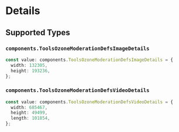 # Details


## Supported Types

### `components.ToolsOzoneModerationDefsImageDetails`

```typescript
const value: components.ToolsOzoneModerationDefsImageDetails = {
  width: 132305,
  height: 193236,
};
```

### `components.ToolsOzoneModerationDefsVideoDetails`

```typescript
const value: components.ToolsOzoneModerationDefsVideoDetails = {
  width: 685467,
  height: 49499,
  length: 101854,
};
```

